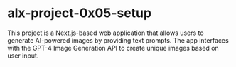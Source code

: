 # alx-project-0x05-setup
This project is a Next.js-based web application that allows users to generate AI-powered images by providing text prompts. The app interfaces with the GPT-4 Image Generation API to create unique images based on user input. 
